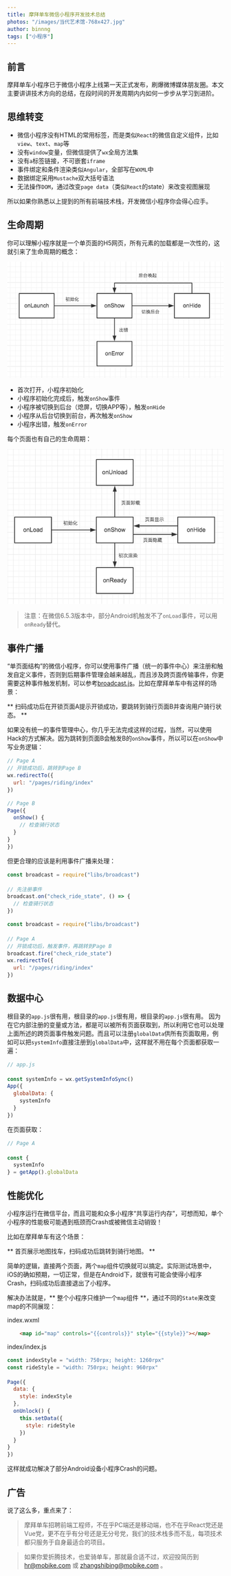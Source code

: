 ```yaml
---
title: 摩拜单车微信小程序开发技术总结
photos: "/images/当代艺术馆-768x427.jpg"
author: binnng
tags: ["小程序"]
---
```


## 前言

摩拜单车小程序已于微信小程序上线第一天正式发布，刷爆微博媒体朋友圈。本文主要讲讲技术方向的总结，在段时间的开发周期内内如何一步步从学习到进阶。

## 思维转变

- 微信小程序没有HTML的常用标签，而是类似`React`的微信自定义组件，比如`view`、`text`、`map`等
- 没有`window`变量，但微信提供了`wx`全局方法集
- 没有`a`标签链接，不可嵌套`iframe`
- 事件绑定和条件渲染类似`Angular`，全部写在`WXML`中
- 数据绑定采用`Mustache`双大括号语法
- 无法操作`DOM`，通过改变`page data`（类似`React`的state）来改变视图展现

所以如果你熟悉以上提到的所有前端技术栈，开发微信小程序你会得心应手。

## 生命周期

你可以理解小程序就是一个单页面的H5网页，所有元素的加载都是一次性的，这就引来了生命周期的概念：

![mobike-wechatapp](/images/mobike-x-wechat-1.png)

- 首次打开，小程序初始化
- 小程序初始化完成后，触发`onShow`事件
- 小程序被切换到后台（熄屏，切换APP等），触发`onHide`
- 小程序从后台切换到前台，再次触发`onShow`
- 小程序出错，触发`onError`

每个页面也有自己的生命周期：

![mobike-wechatapp](/images/mobike-x-wechat-2.png)

> 注意：在微信6.5.3版本中，部分Android机触发不了`onLoad`事件，可以用`onReady`替代。

## 事件广播

“单页面结构”的微信小程序，你可以使用事件广播（统一的事件中心）来注册和触发自定义事件，否则到后期事件管理会越来越乱，而且涉及跨页面传输事件，你更需要这种事件触发机制，可以参考[broadcast.js](https://github.com/binnng/broadcast.js)。比如在摩拜单车中有这样的场景：

** 扫码成功后在开锁页面A提示开锁成功，要跳转到骑行页面B并查询用户骑行状态。 **

如果没有统一的事件管理中心，你几乎无法完成这样的过程，当然，可以使用Hack的方式解决。因为跳转到页面B会触发B的`onShow`事件，所以可以在`onShow`中写业务逻辑：

``` js
// Page A
// 开锁成功后，跳转到Page B
wx.redirectTo({
  url: "/pages/riding/index"
})
```
``` js
// Page B
Page({
  onShow() {
    // 检查骑行状态
  }
}
})
```

但更合理的应该是利用事件广播来处理：

``` js
const broadcast = require("libs/broadcast")

// 先注册事件
broadcast.on("check_ride_state", () => {
  // 检查骑行状态
})
```
``` js
const broadcast = require("libs/broadcast")

// Page A
// 开锁成功后，触发事件，再跳转到Page B
broadcast.fire("check_ride_state")
wx.redirectTo({
  url: "/pages/riding/index"
})
```

## 数据中心
根目录的`app.js`很有用，根目录的`app.js`很有用，根目录的`app.js`很有用。
因为在它内部注册的变量或方法，都是可以被所有页面获取到，所以利用它也可以处理上面所述的跨页面事件触发问题。而且可以注册`globalData`供所有页面取用，例如可以把`systemInfo`直接注册到`globalData`中，这样就不用在每个页面都获取一遍：

``` js
// app.js

const systemInfo = wx.getSystemInfoSync()
App({
  globalData: {
    systemInfo
  }
})
```
在页面获取：

``` js
// Page A

const {
  systemInfo
} = getApp().globalData
```

## 性能优化

小程序运行在微信平台，而且可能和众多小程序“共享运行内存”，可想而知，单个小程序的性能极可能遇到瓶颈而Crash或被微信主动销毁！

比如在摩拜单车有这个场景：

** 首页展示地图找车，扫码成功后跳转到骑行地图。 **

简单的逻辑，直接两个页面，两个`map`组件切换就可以搞定。实际测试场景中，iOS的确如预期，一切正常，但是在Android下，就很有可能会使得小程序Crash，扫码成功后直接退出了小程序。

解决办法就是，** 整个小程序只维护一个`map`组件 **，通过不同的`State`来改变map的不同展现：

index.wxml
``` html
	<map id="map" controls="{{controls}}" style="{{style}}"></map>
```
index/index.js
``` js
const indexStyle = "width: 750rpx; height: 1260rpx"
const rideStyle = "width: 750rpx; height: 960rpx"

Page({
  data: {
    style: indexStyle
  },
  onUnlock() {
    this.setData({
      style: rideStyle
    })
  }
}
})
```
这样就成功解决了部分Android设备小程序Crash的问题。

## 广告

说了这么多，重点来了：

> 摩拜单车招聘前端工程师，不在乎PC端还是移动端，也不在乎React党还是Vue党，更不在乎有分号还是无分号党，我们的技术栈多而不乱，每项技术都只服务于自身最适合的项目。

> 如果你爱折腾技术，也爱骑单车，那就最合适不过，欢迎投简历到 hr@mobike.com 或 zhangshibing@mobike.com 。
